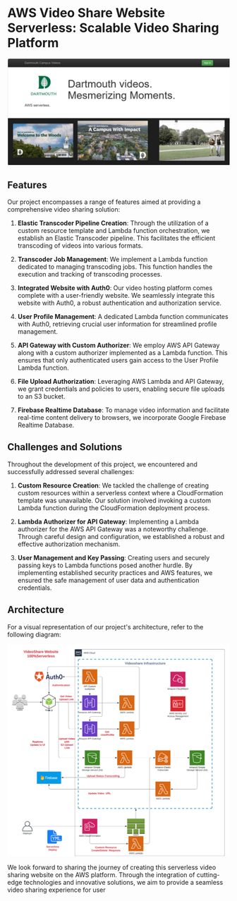 # AWS Video Share Website Serverless: Scalable Video Sharing Platform

![Screenshot](Dartmouth_Video_AWS_Website.jpg)
## Features

Our project encompasses a range of features aimed at providing a comprehensive video sharing solution:

1.  **Elastic Transcoder Pipeline Creation**: Through the utilization of a custom resource template and Lambda function orchestration, we establish an Elastic Transcoder pipeline. This facilitates the efficient transcoding of videos into various formats.
    
2.  **Transcoder Job Management**: We implement a Lambda function dedicated to managing transcoding jobs. This function handles the execution and tracking of transcoding processes.
    
3.  **Integrated Website with Auth0**: Our video hosting platform comes complete with a user-friendly website. We seamlessly integrate this website with Auth0, a robust authentication and authorization service.
    
4.  **User Profile Management**: A dedicated Lambda function communicates with Auth0, retrieving crucial user information for streamlined profile management.
    
5.  **API Gateway with Custom Authorizer**: We employ AWS API Gateway along with a custom authorizer implemented as a Lambda function. This ensures that only authenticated users gain access to the User Profile Lambda function.
    
6.  **File Upload Authorization**: Leveraging AWS Lambda and API Gateway, we grant credentials and policies to users, enabling secure file uploads to an S3 bucket.
    
7.  **Firebase Realtime Database**: To manage video information and facilitate real-time content delivery to browsers, we incorporate Google Firebase Realtime Database.
    

## Challenges and Solutions

Throughout the development of this project, we encountered and successfully addressed several challenges:

1.  **Custom Resource Creation**: We tackled the challenge of creating custom resources within a serverless context where a CloudFormation template was unavailable. Our solution involved invoking a custom Lambda function during the CloudFormation deployment process.
    
2.  **Lambda Authorizer for API Gateway**: Implementing a Lambda authorizer for the AWS API Gateway was a noteworthy challenge. Through careful design and configuration, we established a robust and effective authorization mechanism.
    
3.  **User Management and Key Passing**: Creating users and securely passing keys to Lambda functions posed another hurdle. By implementing established security practices and AWS features, we ensured the safe management of user data and authentication credentials.
    

## Architecture

For a visual representation of our project's architecture, refer to the following diagram:

![Screenshot](videoshare_arch.png)

We look forward to sharing the journey of creating this serverless video sharing website on the AWS platform. Through the integration of cutting-edge technologies and innovative solutions, we aim to provide a seamless video sharing experience for user
